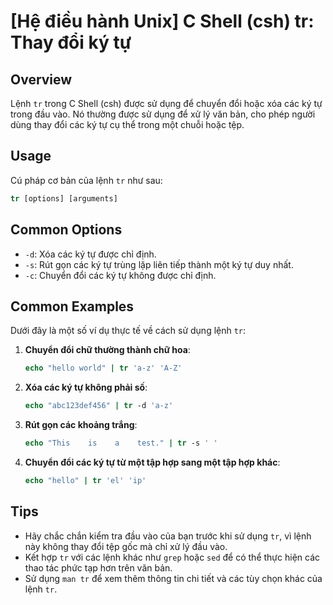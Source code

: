 # [Hệ điều hành Unix] C Shell (csh) tr: Thay đổi ký tự

## Overview
Lệnh `tr` trong C Shell (csh) được sử dụng để chuyển đổi hoặc xóa các ký tự trong đầu vào. Nó thường được sử dụng để xử lý văn bản, cho phép người dùng thay đổi các ký tự cụ thể trong một chuỗi hoặc tệp.

## Usage
Cú pháp cơ bản của lệnh `tr` như sau:
```csh
tr [options] [arguments]
```

## Common Options
- `-d`: Xóa các ký tự được chỉ định.
- `-s`: Rút gọn các ký tự trùng lặp liên tiếp thành một ký tự duy nhất.
- `-c`: Chuyển đổi các ký tự không được chỉ định.

## Common Examples
Dưới đây là một số ví dụ thực tế về cách sử dụng lệnh `tr`:

1. **Chuyển đổi chữ thường thành chữ hoa**:
   ```csh
   echo "hello world" | tr 'a-z' 'A-Z'
   ```

2. **Xóa các ký tự không phải số**:
   ```csh
   echo "abc123def456" | tr -d 'a-z'
   ```

3. **Rút gọn các khoảng trắng**:
   ```csh
   echo "This    is    a    test." | tr -s ' '
   ```

4. **Chuyển đổi các ký tự từ một tập hợp sang một tập hợp khác**:
   ```csh
   echo "hello" | tr 'el' 'ip'
   ```

## Tips
- Hãy chắc chắn kiểm tra đầu vào của bạn trước khi sử dụng `tr`, vì lệnh này không thay đổi tệp gốc mà chỉ xử lý đầu vào.
- Kết hợp `tr` với các lệnh khác như `grep` hoặc `sed` để có thể thực hiện các thao tác phức tạp hơn trên văn bản.
- Sử dụng `man tr` để xem thêm thông tin chi tiết và các tùy chọn khác của lệnh `tr`.